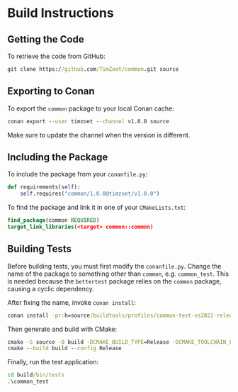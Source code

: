 # Build Instructions

## Getting the Code

To retrieve the code from GitHub:

```cmd
git clone https://github.com/TimZoet/common.git source
```

## Exporting to Conan

To export the `common` package to your local Conan cache:

```cmd
conan export --user timzoet --channel v1.0.0 source
```

Make sure to update the channel when the version is different.

## Including the Package

To include the package from your `conanfile.py`:

```py
def requirements(self):
    self.requires("common/1.0.0@timzoet/v1.0.0")
```

To find the package and link it in one of your `CMakeLists.txt`:

```cmake
find_package(common REQUIRED)
target_link_libraries(<target> common::common)
```

## Building Tests

Before building tests, you must first modify the `conanfile.py`. Change the name of the package to something other than
`common`, e.g. `common_test`. This is needed because the `bettertest` package relies on the `common` package, causing a
cyclic dependency.

After fixing the name, invoke `conan install`:

```cmd
conan install -pr:h=source/buildtools/profiles/common-test-vs2022-release -pr:b=source/buildtools/profiles/common-test-vs2022-release -s build_type=Release --build=missing -of=build source
```

Then generate and build with CMake:

```cmd
cmake -S source -B build -DCMAKE_BUILD_TYPE=Release -DCMAKE_TOOLCHAIN_FILE:FILEPATH=conan_toolchain.cmake
cmake --build build --config Release
```

Finally, run the test application:

```cmd
cd build/bin/tests
.\common_test
```
